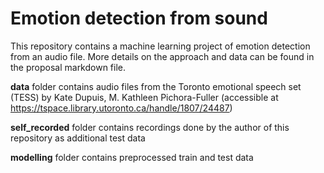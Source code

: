 # Emotion detection from sound

This repository contains a machine learning project of emotion detection from an audio file. More details on the approach and data can be found in the proposal markdown file. 

**data** folder contains audio files from the Toronto emotional speech set (TESS) by Kate Dupuis, M. Kathleen Pichora-Fuller (accessible at https://tspace.library.utoronto.ca/handle/1807/24487)

**self_recorded** folder contains recordings done by the author of this repository as additional test data

**modelling** folder contains preprocessed train and test data